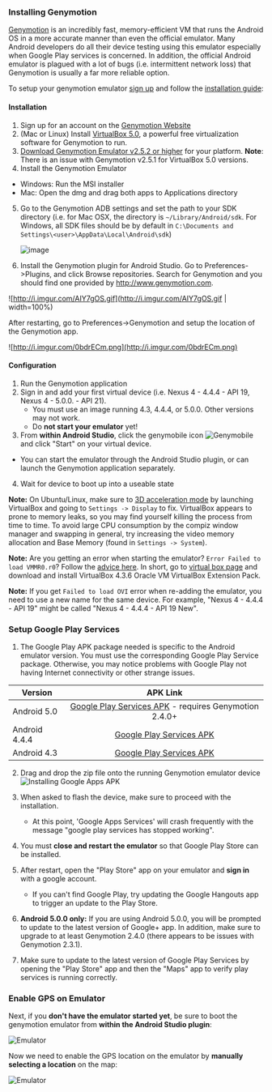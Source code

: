 ### Installing Genymotion

[Genymotion](http://www.genymotion.com/) is an incredibly fast, memory-efficient VM that runs the Android OS in a more accurate manner than even the official emulator. Many Android developers do all their device testing using this emulator especially when Google Play services is concerned.  In addition, the official Android emulator is plagued with a lot of bugs (i.e. intermittent network loss) that Genymotion is usually a far more reliable option.

To setup your genymotion emulator [sign up](https://cloud.genymotion.com/page/customer/login/?next=/) and follow the [installation guide](https://cloud.genymotion.com/page/doc/):

#### Installation

1. Sign up for an account on the [Genymotion Website](https://cloud.genymotion.com/page/customer/login/?next=/)
2. (Mac or Linux) Install [VirtualBox 5.0](https://www.virtualbox.org/wiki/Downloads), a powerful free virtualization software for Genymotion to run. 
3. [Download Genymotion Emulator v2.5.2 or higher](https://cloud.genymotion.com/page/launchpad/download/) for your platform.  **Note**: There is an issue with Genymotion v2.5.1 for VirtualBox 5.0 versions.
4. Install the Genymotion Emulator
  * Windows: Run the MSI installer
  * Mac: Open the dmg and drag both apps to Applications directory

5. Go to the Genymotion ADB settings and set the path to your SDK directory (i.e. for Mac OSX, the directory is `~/Library/Android/sdk`.  For Windows, all SDK files should be by default in 
`C:\Documents and Settings\<user>\AppData\Local\Android\sdk`)

   ![image](http://i.imgur.com/iGqP85B.png)

6. Install the Genymotion plugin for Android Studio.  Go to Preferences->Plugins, and click Browse repositories. Search for Genymotion and you should find one provided by http://www.genymotion.com.

  ![http://i.imgur.com/AIY7gOS.gif](http://i.imgur.com/AIY7gOS.gif | width=100%)

  After restarting, go to Preferences->Genymotion and setup the location of the Genymotion app.

  ![http://i.imgur.com/0bdrECm.png](http://i.imgur.com/0bdrECm.png)

#### Configuration

1. Run the Genymotion application
2. Sign in and add your first virtual device (i.e. Nexus 4 - 4.4.4 - API 19, Nexus 4 - 5.0.0. - API 21).  
   * You must use an image running 4.3, 4.4.4, or 5.0.0.  Other versions may not work.
   * Do **not start your emulator** yet!
3. From **within Android Studio**, click the genymobile icon ![Genymobile](https://cloud.genymotion.com/static/images/doc/genymotion-plugin-eclipse-button.png) and click "Start" on your virtual device.
  * You can start the emulator through the Android Studio plugin, or can launch the Genymotion application separately.
4. Wait for device to boot up into a useable state

**Note:** On Ubuntu/Linux, make sure to [3D acceleration mode](http://imgur.com/Kl9cOmb) by launching VirtualBox and going to `Settings -> Display` to fix. VirtualBox appears to prone to memory leaks, so you may find yourself killing the process from time to time. To avoid large CPU consumption by the compiz window manager and swapping in general, try increasing the video memory allocation and Base Memory (found in `Settings -> System`).

**Note:** Are you getting an error when starting the emulator? `Error Failed to load VMMR0.r0`? Follow the [advice here](https://forums.virtualbox.org/viewtopic.php?f=8&t=40525#p186381). In short, go to [virtual box page](https://www.virtualbox.org/wiki/Downloads) and download and install VirtualBox 4.3.6 Oracle VM VirtualBox Extension Pack.

**Note:** If you get `Failed to load OVI` error when re-adding the emulator, you need to use a new name for the same device. For example, "Nexus 4 - 4.4.4 - API 19" might be called "Nexus 4 - 4.4.4 - API 19 New".

### Setup Google Play Services

1. The Google Play APK package needed is specific to the Android emulator version.  You must use the corresponding Google Play Service package.  Otherwise, you may notice problems with Google Play not having Internet connectivity or other strange issues.

| Version     | APK Link                                                                          |
|-------------|:---------------------------------------------------------------------------------:| 
|Android 5.0  |[Google Play Services APK](https://www.androidfilehost.com/?fid=95784891001614559) - requires Genymotion 2.4.0+ |
|Android 4.4.4|[Google Play Services APK](https://www.androidfilehost.com/?fid=23311191640114013)             |
|Android 4.3  |[Google Play Services APK](http://www4.zippyshare.com/v/42927675/file.html)     |

2. Drag and drop the zip file onto the running Genymotion emulator device
   ![Installing Google Apps APK](http://i.imgur.com/PvGjlyo.png)

3. When asked to flash the device, make sure to proceed with the installation.
   - At this point, 'Google Apps Services' will crash frequently with the message "google play services has stopped working".

4. You must **close and restart the emulator** so that Google Play Store can be installed.

5. After restart, open the "Play Store" app on your emulator and **sign in** with a google account.
   - If you can't find Google Play, try updating the Google Hangouts app to trigger an update to the Play Store.

6. **Android 5.0.0 only:** If you are using Android 5.0.0, you will be prompted to update to the latest version of Google+ app.  In addition, make sure to upgrade to at least Genymotion 2.4.0 (there appears to be issues with Genymotion 2.3.1).

7. Make sure to update to the latest version of Google Play Services by opening the "Play Store" app and then the "Maps" app to verify play services is running correctly.

### Enable GPS on Emulator

Next, if you **don't have the emulator started yet**, be sure to boot the genymotion emulator from **within the Android Studio plugin**:

![Emulator](http://i.imgur.com/OsGYNpE.png)

Now we need to enable the GPS location on the emulator by **manually selecting a location** on the map:

![Emulator](http://i.imgur.com/oAdAKA0.png)